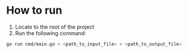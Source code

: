 # How to run

1. Locate to the root of the project
2. Run the following command:
```bash
go run cmd/main.go < <path_to_input_file> > <path_to_output_file>
```